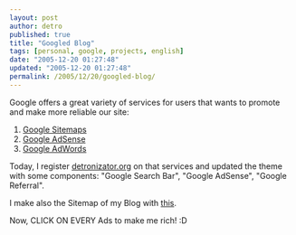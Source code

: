 ```yaml
---
layout: post
author: detro
published: true
title: "Googled Blog"
tags: [personal, google, projects, english]
date: "2005-12-20 01:27:48"
updated: "2005-12-20 01:27:48"
permalink: /2005/12/20/googled-blog/
---
```


Google offers a great variety of services for users that wants to promote and make more reliable our site:
<ol>
<li><a href="https://www.google.com/webmasters/sitemaps/login">Google Sitemaps</a></li>
<li><a href="https://www.google.com/adsense/">Google AdSense</a></li>
<li><a href="https://adwords.google.com/select/">Google AdWords</a></li>
</ol>

Today, I register <a href="http://www.detronizatro.org">detronizator.org</a> on that services and updated the theme with some components: "Google Search Bar", "Google AdSense", "Google Referral".

I make also the Sitemap of my Blog with <a href="http://www.detronizator.org/2005/12/17/wp-plugin-google-sitemap-generator/">this</a>.

Now, CLICK ON EVERY Ads to make me rich! :D
